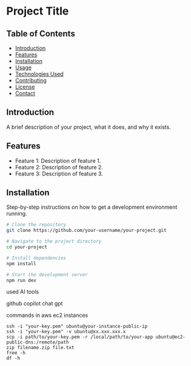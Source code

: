 # Project Title

## Table of Contents

- [Introduction](#introduction)
- [Features](#features)
- [Installation](#installation)
- [Usage](#usage)
- [Technologies Used](#technologies-used)
- [Contributing](#contributing)
- [License](#license)
- [Contact](#contact)

## Introduction

A brief description of your project, what it does, and why it exists.

## Features

- Feature 1: Description of feature 1.
- Feature 2: Description of feature 2.
- Feature 3: Description of feature 3.

## Installation

Step-by-step instructions on how to get a development environment running.

```sh
# Clone the repository
git clone https://github.com/your-username/your-project.git

# Navigate to the project directory
cd your-project

# Install dependencies
npm install

# Start the development server
npm run dev
```

used AI tools

github copilot
chat gpt

commands in aws ec2 instances

```
ssh -i "your-key.pem" ubuntu@your-instance-public-ip
ssh -i "your-key.pem" -v ubuntu@xx.xxx.xxx.x
scp -i path/to/your-key.pem -r /local/path/to/your-app ubuntu@ec2-public-dns:/remote/path
zip filename.zip file.txt
free -h
df -h
```
